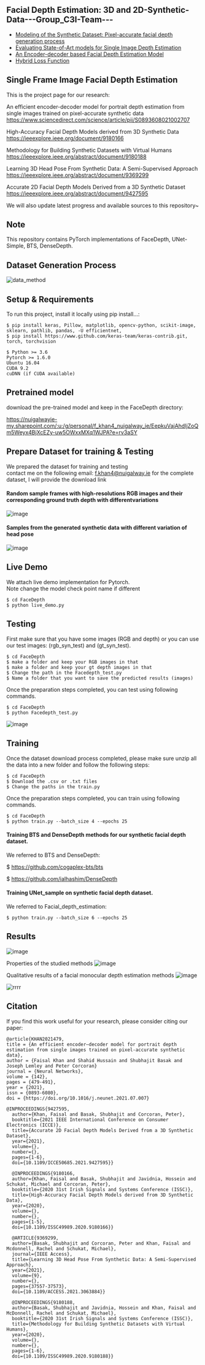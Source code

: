 ## Facial Depth Estimation: 3D and 2D-Synthetic-Data---Group_C3I-Team---
* [Modeling of the Synthetic Dataset: Pixel-accurate facial depth generation process](#general-info)
* [Evaluating State-of-Art models for Single Image Depth Estimation](#technologies)
* [An Encoder-decoder based Facial Depth Estimation Model](#setup)
* [Hybrid Loss Function](#setup1)

## Single Frame Image Facial Depth Estimation
This is the project page for our research:<br/>

An efficient encoder-decoder model for portrait depth estimation from single images trained on pixel-accurate synthetic data<br/>
https://www.sciencedirect.com/science/article/pii/S0893608021002707

High-Accuracy Facial Depth Models derived from 3D Synthetic Data<br/>
https://ieeexplore.ieee.org/document/9180166<br/>

Methodology for Building Synthetic Datasets with Virtual Humans<br/>
https://ieeexplore.ieee.org/abstract/document/9180188<br/>

Learning 3D Head Pose From Synthetic Data: A Semi-Supervised Approach<br/>
https://ieeexplore.ieee.org/abstract/document/9369299<br/>

Accurate 2D Facial Depth Models Derived from a 3D Synthetic Dataset
https://ieeexplore.ieee.org/abstract/document/9427595<br/>

We will also update latest progress and available sources to this repository~ 
	
## Note
This repository contains PyTorch implementations of FaceDepth, UNet-Simple, BTS, DenseDepth.

## Dataset Generation Process
![data_method](https://user-images.githubusercontent.com/49758542/120590876-1fc03b00-c433-11eb-825f-2bd3ec8bc538.png)

## Setup & Requirements
To run this project, install it locally using pip install...:

```
$ pip install keras, Pillow, matplotlib, opencv-python, scikit-image, sklearn, pathlib, pandas, -U efficientnet,
$ pip install https://www.github.com/keras-team/keras-contrib.git, torch, torchvision
```

```
$ Python >= 3.6
Pytorch >= 1.6.0
Ubuntu 16.04
CUDA 9.2
cuDNN (if CUDA available)
```
## Pretrained model

download the pre-trained model and keep in the FaceDepth directory:

https://nuigalwayie-my.sharepoint.com/:u:/g/personal/f_khan4_nuigalway_ie/EepkuVajAhdIjZoQm5Weyx4BjXcEZy-uw5OWxxMXq1WJPA?e=rv3aSY

## Prepare Dataset for training & Testing 

We prepared the dataset for training and testing<br/>
contact me on the following email: f.khan4@nuigalway.ie for the complete dataset, I will provide the download link <br/>

#### Random sample frames with high-resolutions RGB images and their corresponding ground truth depth with differentvariations<br/>
![image](https://user-images.githubusercontent.com/49758542/120597022-69f9ea00-c43c-11eb-9f45-9ff18161b662.png)

#### Samples from the generated synthetic data with different variation of head pose
![image](https://user-images.githubusercontent.com/49758542/120597197-a9c0d180-c43c-11eb-869b-d296ad62a36c.png)
## Live Demo
We attach live demo implementation for Pytorch. \
Note change the model check point name if different 
```
$ cd FaceDepth
$ python live_demo.py
```
## Testing
First make sure that you have some images (RGB and depth) or you can use our test images: (rgb_syn_test) and (gt_syn_test).
```shell
$ cd FaceDepth
$ make a folder and keep your RGB images in that  
$ make a folder and keep your gt depth images in that
$ Change the path in the Facedepth_test.py
$ Name a folder that you want to save the predicted results (images)  
```
Once the preparation steps completed, you can test using following commands.
```
$ cd FaceDepth
$ python Facedepth_test.py
```
![image](https://user-images.githubusercontent.com/49758542/120592291-80e90e00-c435-11eb-832e-45b55b014336.png)

## Training
Once the dataset download process completed, please make sure unzip all the data into a new folder and follow the following steps:
```shell
$ cd FaceDepth
$ Download the .csv or .txt files
$ Change the paths in the train.py  
```
Once the preparation steps completed, you can train using following commands.
```
$ cd FaceDepth
$ python train.py --batch_size 4 --epochs 25 
```
#### Training BTS and DenseDepth methods for our synthetic facial depth dataset.
We referred to BTS and DenseDepth:

$ https://github.com/cogaplex-bts/bts

$ https://github.com/ialhashim/DenseDepth

#### Training UNet_sample on synthetic facial depth dataset.
We referred to Facial_depth_estimation:
```
$ python train.py --batch_size 6 --epochs 25 
```

## Results 
![image](https://user-images.githubusercontent.com/49758542/120593394-55672300-c437-11eb-8368-29078c44c38c.png)

Properties of the studied methods
![image](https://user-images.githubusercontent.com/49758542/120593446-6fa10100-c437-11eb-928e-a0f38f7c4a32.png)

Qualitative results of a facial monocular depth estimation methods
![image](https://user-images.githubusercontent.com/49758542/120593540-919a8380-c437-11eb-8bdb-1498b4472795.png)

![rrrr](https://user-images.githubusercontent.com/49758542/120594025-34530200-c438-11eb-920a-4f7c8640b57f.png)

## Citation
If you find this work useful for your research, please consider citing our paper:
```
@article{KHAN2021479,
title = {An efficient encoder–decoder model for portrait depth estimation from single images trained on pixel-accurate synthetic data},
author = {Faisal Khan and Shahid Hussain and Shubhajit Basak and Joseph Lemley and Peter Corcoran}
journal = {Neural Networks},
volume = {142},
pages = {479-491},
year = {2021},
issn = {0893-6080},
doi = {https://doi.org/10.1016/j.neunet.2021.07.007}

@INPROCEEDINGS{9427595,
  author={Khan, Faisal and Basak, Shubhajit and Corcoran, Peter},
  booktitle={2021 IEEE International Conference on Consumer Electronics (ICCE)}, 
  title={Accurate 2D Facial Depth Models Derived from a 3D Synthetic Dataset}, 
  year={2021},
  volume={},
  number={},
  pages={1-6},
  doi={10.1109/ICCE50685.2021.9427595}}
  
  @INPROCEEDINGS{9180166,
  author={Khan, Faisal and Basak, Shubhajit and Javidnia, Hossein and Schukat, Michael and Corcoran, Peter},
  booktitle={2020 31st Irish Signals and Systems Conference (ISSC)}, 
  title={High-Accuracy Facial Depth Models derived from 3D Synthetic Data}, 
  year={2020},
  volume={},
  number={},
  pages={1-5},
  doi={10.1109/ISSC49989.2020.9180166}}
  
  @ARTICLE{9369299,
  author={Basak, Shubhajit and Corcoran, Peter and Khan, Faisal and Mcdonnell, Rachel and Schukat, Michael},
  journal={IEEE Access}, 
  title={Learning 3D Head Pose From Synthetic Data: A Semi-Supervised Approach}, 
  year={2021},
  volume={9},
  number={},
  pages={37557-37573},
  doi={10.1109/ACCESS.2021.3063884}}
  
  @INPROCEEDINGS{9180188,
  author={Basak, Shubhajit and Javidnia, Hossein and Khan, Faisal and McDonnell, Rachel and Schukat, Michael},
  booktitle={2020 31st Irish Signals and Systems Conference (ISSC)}, 
  title={Methodology for Building Synthetic Datasets with Virtual Humans}, 
  year={2020},
  volume={},
  number={},
  pages={1-6},
  doi={10.1109/ISSC49989.2020.9180188}}
```



